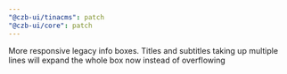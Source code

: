 ```yaml
---
"@czb-ui/tinacms": patch
"@czb-ui/core": patch
---
```


More responsive legacy info boxes. Titles and subtitles taking up multiple lines will expand the whole box now instead of overflowing
